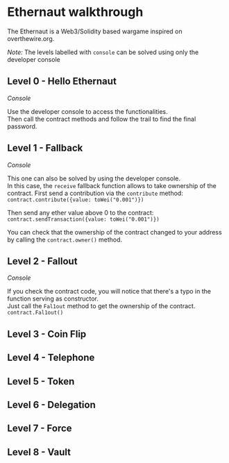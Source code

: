 # Ethernaut walkthrough
The Ethernaut is a Web3/Solidity based wargame inspired on overthewire.org.  

*Note:* The levels labelled with ``console`` can be solved using only the developer console

## Level 0 - Hello Ethernaut  
*Console*  

Use the developer console to access the functionalities.  
Then call the contract methods and follow the trail to find the final password.

## Level 1 - Fallback  
*Console*  

This one can also be solved by using the developer console.  
In this case, the ``receive`` fallback function allows to take ownership of the contract.
First send a contribution via the ``contribute`` method:  
````contract.contribute({value: toWei("0.001")})````  

Then send any ether value above 0 to the contract:
````contract.sendTransaction({value: toWei("0.001")})````

You can check that the ownership of the contract changed to your address by calling the ``contract.owner()`` method.

## Level 2 - Fallout  
*Console*  

If you check the contract code, you will notice that there's a typo in the function serving as constructor.  
Just call the ``Fal1out`` method to get the ownership of the contract.  
````contract.Fal1out()````

## Level 3 - Coin Flip  


## Level 4 - Telephone  


## Level 5 - Token  


## Level 6 - Delegation  


## Level 7 - Force  


## Level 8 - Vault  

